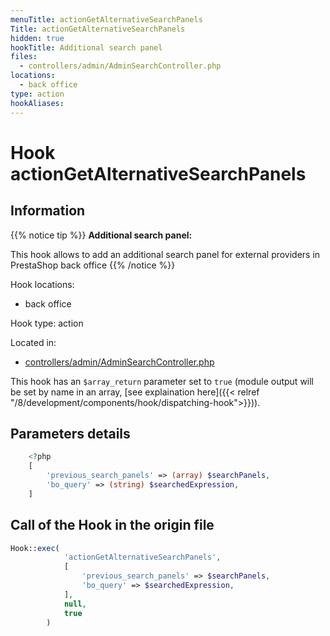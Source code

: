 ```yaml
---
menuTitle: actionGetAlternativeSearchPanels
Title: actionGetAlternativeSearchPanels
hidden: true
hookTitle: Additional search panel
files:
  - controllers/admin/AdminSearchController.php
locations:
  - back office
type: action
hookAliases:
---
```


# Hook actionGetAlternativeSearchPanels

## Information

{{% notice tip %}}
**Additional search panel:** 

This hook allows to add an additional search panel for external providers in PrestaShop back office
{{% /notice %}}

Hook locations: 
  - back office

Hook type: action

Located in: 
  - [controllers/admin/AdminSearchController.php](https://github.com/PrestaShop/PrestaShop/blob/8.0.x/controllers/admin/AdminSearchController.php)

This hook has an `$array_return` parameter set to `true` (module output will be set by name in an array, [see explaination here]({{< relref "/8/development/components/hook/dispatching-hook">}})).

## Parameters details

```php
    <?php
    [
        'previous_search_panels' => (array) $searchPanels,
        'bo_query' => (string) $searchedExpression,
    ]
```

## Call of the Hook in the origin file

```php
Hook::exec(
            'actionGetAlternativeSearchPanels',
            [
                'previous_search_panels' => $searchPanels,
                'bo_query' => $searchedExpression,
            ],
            null,
            true
        )
```